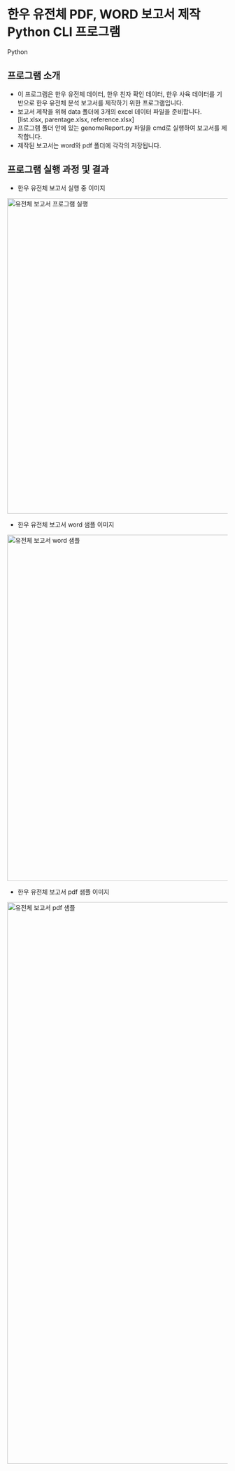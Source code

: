 # 한우 유전체 PDF, WORD 보고서 제작 Python CLI 프로그램
Python

## 프로그램 소개
- 이 프로그램은 한우 유전체 데이터, 한우 친자 확인 데이터, 한우 사육 데이터를 기반으로 한우 유전체 분석 보고서를 제작하기 위한 프로그램입니다.
- 보고서 제작을 위해 data 폴더에 3개의 excel 데이터 파일을 준비합니다. [list.xlsx, parentage.xlsx, reference.xlsx]
- 프로그램 폴더 안에 있는 genomeReport.py 파일을 cmd로 실행하여 보고서를 제작합니다.
- 제작된 보고서는 word와 pdf 폴더에 각각의 저장됩니다.

## 프로그램 실행 과정 및 결과



- 한우 유전체 보고서 실행 중 이미지


<img width="719" alt="유전체 보고서 프로그램 실행" src="https://github.com/kwonkeonhyeong/hanwooGenomeReportPrograme/assets/138849238/43e56734-7df3-4b4f-b8c1-1ac564f3924d">


- 한우 유전체 보고서 word 샘플 이미지


<img width="789" alt="유전체 보고서 word 샘플" src="https://github.com/kwonkeonhyeong/hanwooGenomeReportPrograme/assets/138849238/c3b44e08-3489-4630-b92c-446c9d0e9990">


- 한우 유전체 보고서 pdf 샘플 이미지


<img width="1280" alt="유전체 보고서 pdf 샘플" src="https://github.com/kwonkeonhyeong/hanwooGenomeReportPrograme/assets/138849238/0c0a88e1-d097-4b9c-a35b-c132d03ca2ee">


  
